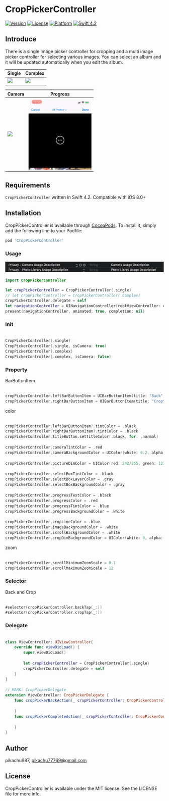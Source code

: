 # CropPickerController

[![Version](https://img.shields.io/cocoapods/v/CropPickerController.svg?style=flat)](https://cocoapods.org/pods/CropPickerController)
[![License](https://img.shields.io/cocoapods/l/CropPickerController.svg?style=flat)](https://cocoapods.org/pods/CropPickerController)
[![Platform](https://img.shields.io/cocoapods/p/CropPickerController.svg?style=flat)](https://cocoapods.org/pods/CropPickerController)
[![Swift 4.2](https://img.shields.io/badge/Swift-4.2-orange.svg?style=flat)](https://developer.apple.com/swift/)

## Introduce

There is a single image picker controller for cropping and a multi image picker controller for selecting various images. You can select an album and it will be updated automatically when you edit the album.

|Single|Complex|
|---|---|
|<img src='./img/1.gif' width='200px'>|<img src='./img/2.gif' width='200px'>|


|Camera|Progress|
|---|---|
|<img src='./img/3.gif' width='200px'>|<img src='./img/4.gif' width='200px' >|


## Requirements

`CropPickerController` written in Swift 4.2. Compatible with iOS 8.0+

## Installation

CropPickerController is available through [CocoaPods](https://cocoapods.org). To install
it, simply add the following line to your Podfile:

```ruby
pod 'CropPickerController'
```

### Usage

![image](./img/info.png)

```swift
import CropPickerController
```

```swift
let cropPickerController = CropPickerController(.single)
// let cropPickerController = CropPickerController(.complex)
cropPickerController.delegate = self
let navigationController = UINavigationController(rootViewController: cropPickerController)
present(navigationController, animated: true, completion: nil)
```

### Init

```Swift

CropPickerController(.single)
CropPickerController(.single, isCamera: true)
CropPickerController(.complex)
CropPickerController(.complex, isCamera: false)

```


### Property

BarButtonItem

```swift

cropPickerController.leftBarButtonItem = UIBarButtonItem(title: "Back", style: .plain, target: cropPickerController, action: #selector(cropPickerController.backTap(_:)))
cropPickerController.rightBarButtonItem = UIBarButtonItem(title: "Crop", style: .done, target: cropPickerController, action: #selector(cropPickerController.cropTap(_:)))

```

color

```swift

cropPickerController.leftBarButtonItem?.tintColor = .black
cropPickerController.rightBarButtonItem?.tintColor = .black
cropPickerController.titleButton.setTitleColor(.black, for: .normal)

cropPickerController.cameraTintColor = .red
cropPickerController.cameraBackgroundColor = UIColor(white: 0.2, alpha: 1)

cropPickerController.pictureDimColor = UIColor(red: 242/255, green: 121/255, blue: 141/255, alpha: 0.5)

cropPickerController.selectBoxTintColor = .black
cropPickerController.selectBoxLayerColor = .gray
cropPickerController.selectBoxBackgroundColor = .gray

cropPickerController.progressTextColor = .black
cropPickerController.progressColor = .red
cropPickerController.progressTintColor = .blue
cropPickerController.progressBackgroundColor = .white

cropPickerController.cropLineColor = .blue
cropPickerController.imageBackgroundColor = .white
cropPickerController.scrollBackgroundColor = .white
cropPickerController.cropDimBackgroundColor = UIColor(white: 0, alpha: 0.9)

```

zoom

```swift

cropPickerController.scrollMinimumZoomScale = 0.1
cropPickerController.scrollMaximumZoomScale = 12

```

### Selector

Back and Crop

```swift

#selector(cropPickerController.backTap(_:))
#selector(cropPickerController.cropTap(_:))

```

### Delegate

```swift

class ViewController: UIViewController{
    override func viewDidLoad() {
        super.viewDidLoad()

        let cropPickerController = CropPickerController(.single)
        cropPickerController.delegate = self
    }
}

// MARK: CropPickerDelegate
extension ViewController: CropPickerDelegate {
    func cropPickerBackAction(_ cropPickerController: CropPickerController) {

    }
    func cropPickerCompleteAction(_ cropPickerController: CropPickerController, images: [UIImage]?, error: Error?) {

    }
}

```

## Author

pikachu987, pikachu77769@gmail.com

## License

CropPickerController is available under the MIT license. See the LICENSE file for more info.
